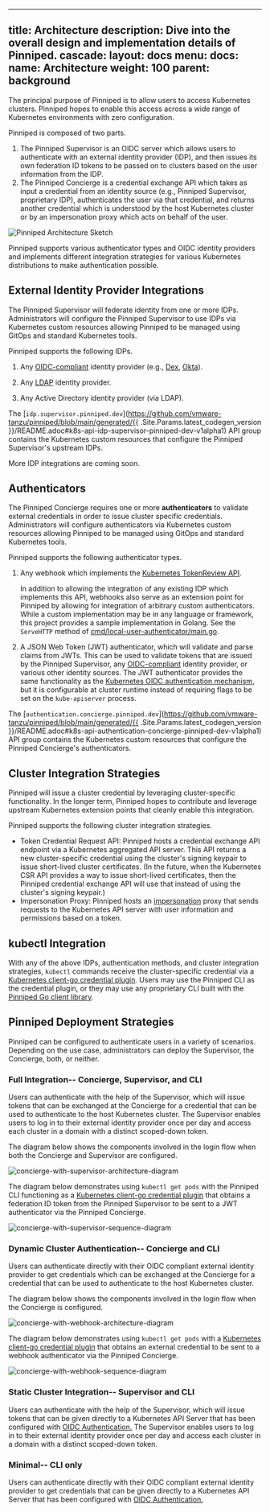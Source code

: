 
---
title: Architecture
description: Dive into the overall design and implementation details of Pinniped.
cascade:
  layout: docs
menu:
  docs:
    name: Architecture
    weight: 100
    parent: background
---
The principal purpose of Pinniped is to allow users to access Kubernetes
clusters. Pinniped hopes to enable this access across a wide range of Kubernetes
environments with zero configuration.

Pinniped is composed of two parts.

1. The Pinniped Supervisor is an OIDC server which allows users to authenticate
with an external identity provider (IDP), and then issues its own federation ID tokens
to be passed on to clusters based on the user information from the IDP.
1. The Pinniped Concierge is a credential exchange API which takes as input a
credential from an identity source (e.g., Pinniped Supervisor, proprietary IDP),
authenticates the user via that credential, and returns another credential which is
understood by the host Kubernetes cluster or by an impersonation proxy which acts
on behalf of the user.

![Pinniped Architecture Sketch](/docs/img/pinniped_architecture_concierge_supervisor.svg)

Pinniped supports various authenticator types and OIDC identity providers and implements different integration strategies
for various Kubernetes distributions to make authentication possible.

## External Identity Provider Integrations

The Pinniped Supervisor will federate identity from one or more IDPs.
Administrators will configure the Pinniped Supervisor to use IDPs via Kubernetes
custom resources allowing Pinniped to be managed using GitOps and standard
Kubernetes tools.

Pinniped supports the following IDPs.

1. Any [OIDC-compliant](https://openid.net/specs/openid-connect-core-1_0.html)
   identity provider (e.g., [Dex](https://github.com/dexidp/dex),
   [Okta](https://www.okta.com/)).

1. Any [LDAP](https://ldap.com) identity provider.

1. Any Active Directory identity provider (via LDAP).

The
[`idp.supervisor.pinniped.dev`](https://github.com/vmware-tanzu/pinniped/blob/main/generated/{{ .Site.Params.latest_codegen_version }}/README.adoc#k8s-api-idp-supervisor-pinniped-dev-v1alpha1)
API group contains the Kubernetes custom resources that configure the Pinniped
Supervisor's upstream IDPs.

More IDP integrations are coming soon.

## Authenticators

The Pinniped Concierge requires one or more **authenticators** to validate external credentials in order to
issue cluster specific credentials.
Administrators will configure authenticators via Kubernetes custom
resources allowing Pinniped to be managed using GitOps and standard Kubernetes tools.

Pinniped supports the following authenticator types.

1. Any webhook which implements the
   [Kubernetes TokenReview API](https://kubernetes.io/docs/reference/access-authn-authz/authentication/#webhook-token-authentication).

   In addition to allowing the integration of any existing IDP which implements this API, webhooks also
   serve as an extension point for Pinniped by allowing for integration of arbitrary custom authenticators.
   While a custom implementation may be in any language or framework, this project provides a
   sample implementation in Golang. See the `ServeHTTP` method of
   [cmd/local-user-authenticator/main.go](https://github.com/vmware-tanzu/pinniped/blob/main/cmd/local-user-authenticator/main.go).

1. A JSON Web Token (JWT) authenticator, which will validate and parse claims
   from JWTs.  This can be used to validate tokens that are issued by the
   Pinniped Supervisor, any
   [OIDC-compliant](https://openid.net/specs/openid-connect-core-1_0.html)
   identity provider, or various other identity sources. The JWT authenticator
   provides the same functionality as the [Kubernetes OIDC authentication
   mechanism](https://kubernetes.io/docs/reference/access-authn-authz/authentication/#openid-connect-tokens),
   but it is configurable at cluster runtime instead of requiring flags to be
   set on the `kube-apiserver` process.

The
[`authentication.concierge.pinniped.dev`](https://github.com/vmware-tanzu/pinniped/blob/main/generated/{{ .Site.Params.latest_codegen_version }}/README.adoc#k8s-api-authentication-concierge-pinniped-dev-v1alpha1)
API group contains the Kubernetes custom resources that configure the Pinniped
Concierge's authenticators.

## Cluster Integration Strategies

Pinniped will issue a cluster credential by leveraging cluster-specific
functionality. In the longer term,
Pinniped hopes to contribute and leverage upstream Kubernetes extension points that
cleanly enable this integration.

Pinniped supports the following cluster integration strategies.

* Token Credential Request API: Pinniped hosts a credential exchange API endpoint via a Kubernetes aggregated API server.
This API returns a new cluster-specific credential using the cluster's signing keypair to
issue short-lived cluster certificates. (In the future, when the Kubernetes CSR API
provides a way to issue short-lived certificates, then the Pinniped credential exchange API
will use that instead of using the cluster's signing keypair.)
* Impersonation Proxy: Pinniped hosts an [impersonation](https://kubernetes.io/docs/reference/access-authn-authz/authentication/#user-impersonation)
proxy that sends requests to the Kubernetes API server with user information and permissions based on a token.

## kubectl Integration

With any of the above IDPs, authentication methods, and cluster integration strategies, `kubectl` commands receive the
cluster-specific credential via a
[Kubernetes client-go credential plugin](https://kubernetes.io/docs/reference/access-authn-authz/authentication/#client-go-credential-plugins).
Users may use the Pinniped CLI as the credential plugin, or they may use any proprietary CLI
built with the [Pinniped Go client library](https://github.com/vmware-tanzu/pinniped/tree/main/generated).


## Pinniped Deployment Strategies
Pinniped can be configured to authenticate users in a variety of scenarios.
Depending on the use case, administrators can deploy the Supervisor, the Concierge,
both, or neither.

### Full Integration-- Concierge, Supervisor, and CLI

Users can authenticate with the help of the Supervisor, which will issue tokens that
can be exchanged at the Concierge for a credential that can be used to authenticate to
the host Kubernetes cluster.
The Supervisor enables users to log in to their external identity provider
once per day and access each cluster in a domain with a distinct scoped-down token.

The diagram below shows the components involved in the login flow when both the Concierge
and Supervisor are configured.

![concierge-with-supervisor-architecture-diagram](/docs/img/pinniped_architecture_concierge_supervisor.svg)

The diagram below demonstrates using `kubectl get pods` with the Pinniped CLI
functioning as a [Kubernetes client-go credential plugin](https://kubernetes.io/docs/reference/access-authn-authz/authentication/#client-go-credential-plugins)
that obtains a federation ID token from the Pinniped Supervisor to be sent to a
JWT authenticator via the Pinniped Concierge.

![concierge-with-supervisor-sequence-diagram](/docs/img/pinniped-concierge-supervisor-sequence.svg)

### Dynamic Cluster Authentication-- Concierge and CLI

Users can authenticate directly with their OIDC compliant external identity provider to get credentials which
can be exchanged at the Concierge for a credential that can be used to authenticate to
the host Kubernetes cluster.

The diagram below shows the components involved in the login flow when the Concierge is
configured.

![concierge-with-webhook-architecture-diagram](/docs/img/pinniped_architecture_concierge_webhook.svg)

The diagram below demonstrates using `kubectl get pods` with a [Kubernetes client-go credential plugin](https://kubernetes.io/docs/reference/access-authn-authz/authentication/#client-go-credential-plugins)
that obtains an external credential to be sent to a webhook authenticator via the Pinniped Concierge.

![concierge-with-webhook-sequence-diagram](/docs/img/pinniped-concierge-sequence.svg)

### Static Cluster Integration-- Supervisor and CLI

Users can authenticate with the help of the Supervisor, which will issue tokens that
can be given directly to a Kubernetes API Server that has been configured with
[OIDC Authentication.](https://kubernetes.io/docs/reference/access-authn-authz/authentication/#openid-connect-tokens)
The Supervisor enables users to log in to their external identity provider
once per day and access each cluster in a domain with a distinct scoped-down token.

### Minimal-- CLI only

Users can authenticate directly with their OIDC compliant external identity provider to get credentials
that can be given directly to a Kubernetes API Server that has been configured with
[OIDC Authentication.](https://kubernetes.io/docs/reference/access-authn-authz/authentication/#openid-connect-tokens)
